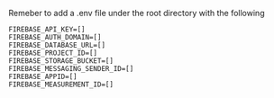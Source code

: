 Remeber to add a .env file under the root directory with the following

```
FIREBASE_API_KEY=[]
FIREBASE_AUTH_DOMAIN=[]
FIREBASE_DATABASE_URL=[]
FIREBASE_PROJECT_ID=[]
FIREBASE_STORAGE_BUCKET=[]
FIREBASE_MESSAGING_SENDER_ID=[]
FIREBASE_APPID=[]
FIREBASE_MEASUREMENT_ID=[]
```
